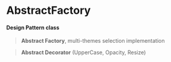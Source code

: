 # AbstractFactory

#### Design Pattern class

>**Abstract Factory**, multi-themes selection implementation

>**Abstract Decorator** (UpperCase, Opacity, Resize)
